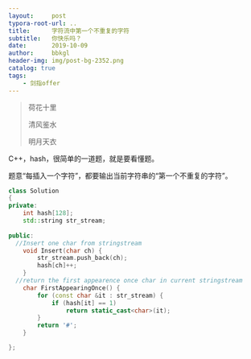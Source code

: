 ```yaml
---
layout:     post
typora-root-url: ..
title:      字符流中第一个不重复的字符
subtitle:   你快乐吗？
date:       2019-10-09
author:     bbkgl
header-img: img/post-bg-2352.png
catalog: true
tags:
    - 剑指offer
---
```


> 荷花十里
> 
> 清风鉴水
> 
> 明月天衣

C++，hash，很简单的一道题，就是要看懂题。

题意“每插入一个字符”，都要输出当前字符串的“第一个不重复的字符”。

```cpp
class Solution
{
private:
    int hash[128];
    std::string str_stream;
    
public:
  //Insert one char from stringstream
    void Insert(char ch) {
        str_stream.push_back(ch);
        hash[ch]++;
    }
  //return the first appearence once char in current stringstream
    char FirstAppearingOnce() {
        for (const char &it : str_stream) {
            if (hash[it] == 1)
                return static_cast<char>(it);
        }
        return '#';
    }

};
```


